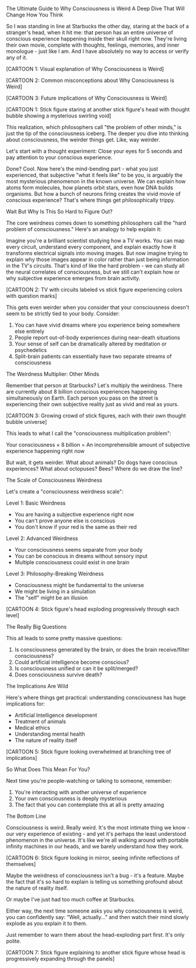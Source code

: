The Ultimate Guide to Why Consciousness is Weird
A Deep Dive That Will Change How You Think

So I was standing in line at Starbucks the other day, staring at the back of a stranger's head, when it hit me: that person has an entire universe of conscious experience happening inside their skull right now. They're living their own movie, complete with thoughts, feelings, memories, and inner monologue - just like I am. And I have absolutely no way to access or verify any of it.

[CARTOON 1: Visual explanation of Why Consciousness is Weird]

[CARTOON 2: Common misconceptions about Why Consciousness is Weird]

[CARTOON 3: Future implications of Why Consciousness is Weird]







[CARTOON 1: Stick figure staring at another stick figure's head with thought bubble showing a mysterious swirling void]

This realization, which philosophers call "the problem of other minds," is just the tip of the consciousness iceberg. The deeper you dive into thinking about consciousness, the weirder things get. Like, way weirder.

Let's start with a thought experiment: Close your eyes for 5 seconds and pay attention to your conscious experience.

Done? Cool. Now here's the mind-bending part - what you just experienced, that subjective "what it feels like" to be you, is arguably the most mysterious phenomenon in the known universe. We can explain how atoms form molecules, how planets orbit stars, even how DNA builds organisms. But how a bunch of neurons firing creates the vivid movie of conscious experience? That's where things get philosophically trippy.

Wait But Why Is This So Hard to Figure Out?

The core weirdness comes down to something philosophers call the "hard problem of consciousness." Here's an analogy to help explain it:

Imagine you're a brilliant scientist studying how a TV works. You can map every circuit, understand every component, and explain exactly how it transforms electrical signals into moving images. But now imagine trying to explain why those images appear in color rather than just being information in the TV's circuits. That's kind of like the hard problem - we can study all the neural correlates of consciousness, but we still can't explain how or why subjective experience emerges from brain activity.

[CARTOON 2: TV with circuits labeled vs stick figure experiencing colors with question marks]

This gets even weirder when you consider that your consciousness doesn't seem to be strictly tied to your body. Consider:

1. You can have vivid dreams where you experience being somewhere else entirely
2. People report out-of-body experiences during near-death situations
3. Your sense of self can be dramatically altered by meditation or psychedelics
4. Split-brain patients can essentially have two separate streams of consciousness

The Weirdness Multiplier: Other Minds

Remember that person at Starbucks? Let's multiply the weirdness. There are currently about 8 billion conscious experiences happening simultaneously on Earth. Each person you pass on the street is experiencing their own subjective reality just as vivid and real as yours.

[CARTOON 3: Growing crowd of stick figures, each with their own thought bubble universe]

This leads to what I call the "consciousness multiplication problem":

Your consciousness × 8 billion = An incomprehensible amount of subjective experience happening right now

But wait, it gets weirder. What about animals? Do dogs have conscious experiences? What about octopuses? Bees? Where do we draw the line?

The Scale of Consciousness Weirdness

Let's create a "consciousness weirdness scale":

Level 1: Basic Weirdness
- You are having a subjective experience right now
- You can't prove anyone else is conscious
- You don't know if your red is the same as their red

Level 2: Advanced Weirdness
- Your consciousness seems separate from your body
- You can be conscious in dreams without sensory input
- Multiple consciousness could exist in one brain

Level 3: Philosophy-Breaking Weirdness
- Consciousness might be fundamental to the universe
- We might be living in a simulation
- The "self" might be an illusion

[CARTOON 4: Stick figure's head exploding progressively through each level]

The Really Big Questions

This all leads to some pretty massive questions:

1. Is consciousness generated by the brain, or does the brain receive/filter consciousness?
2. Could artificial intelligence become conscious?
3. Is consciousness unified or can it be split/merged?
4. Does consciousness survive death?

The Implications Are Wild

Here's where things get practical: understanding consciousness has huge implications for:

- Artificial Intelligence development
- Treatment of animals
- Medical ethics
- Understanding mental health
- The nature of reality itself

[CARTOON 5: Stick figure looking overwhelmed at branching tree of implications]

So What Does This Mean For You?

Next time you're people-watching or talking to someone, remember:
1. You're interacting with another universe of experience
2. Your own consciousness is deeply mysterious
3. The fact that you can contemplate this at all is pretty amazing

The Bottom Line

Consciousness is weird. Really weird. It's the most intimate thing we know - our very experience of existing - and yet it's perhaps the least understood phenomenon in the universe. It's like we're all walking around with portable infinity machines in our heads, and we barely understand how they work.

[CARTOON 6: Stick figure looking in mirror, seeing infinite reflections of themselves]

Maybe the weirdness of consciousness isn't a bug - it's a feature. Maybe the fact that it's so hard to explain is telling us something profound about the nature of reality itself.

Or maybe I've just had too much coffee at Starbucks.

Either way, the next time someone asks you why consciousness is weird, you can confidently say: "Well, actually..." and then watch their mind slowly explode as you explain it to them.

Just remember to warn them about the head-exploding part first. It's only polite.

[CARTOON 7: Stick figure explaining to another stick figure whose head is progressively expanding through the panels]